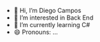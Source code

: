 - 👋 Hi, I’m Diego Campos
- 👀 I’m interested in Back End
- 🌱 I’m currently learning C#
- 😄 Pronouns: ...

